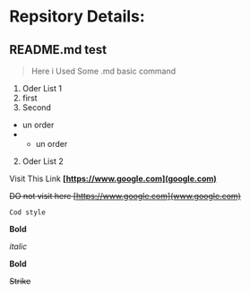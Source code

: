 # Repsitory Details:
## README.md test

> Here i Used Some .md basic command

1. Oder List 1
 1. first
 2. Second

* un order
* * un order


2. Oder List 2

Visit This Link **[https://www.google.com](google.com)**

~~DO not visit here [https://www.google.com](www.google.com)~~

` Cod style `

__Bold__

*italic*

**Bold**

~~Strike~~

